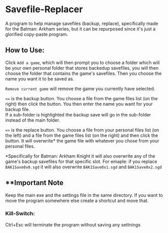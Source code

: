 # Savefile-Replacer
A program to help manage savefiles (backup, replace), specifically made for the Batman: Arkham series, but it can be repurposed since it's just a glorified copy-paste program.

## How to Use:

Click `Add a game`, which will then prompt you to choose a folder which will be your own personal folder that stores backedup savefiles, you will then choose the folder that contains the game's savefiles. Then you choose the name you want it to be saved as.

`Remove current game` will remove the game you currently have selected.

`<=` is the backup button. You choose a file from the game files list (on the right) then click the button. You then enter the name you want for your backup file.  
If a sub-folder is highlighted the backup save will go in the sub-folder instead of the
main folder.

`=>` is the replace button. You choose a file from your personal files list (on the left) and a file from the game files list (on the right) and then click the button. It will overwrite* the game file with whatever you chose from your personal files.

\*Specifically for Batman: Arkham Knight it will also overwrite any of the game's backup savefiles for that specific slot. 
For emaple: if you replace `BAK1Save0x0.sgd` it will also overwrite `BAK1Save0x1.sgd` and `BAK1Save0x2.sgd`

## \*\*Important Note
Keep the main exe and the settings file in the same directory.
If you want to move the program somewhere else create a shortcut and move that.

### Kill-Switch:
Ctrl+Esc will terminate the program without saving any settnings
